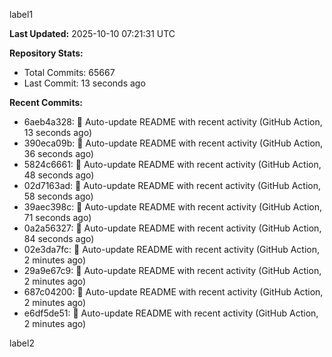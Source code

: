 
label1 
<!-- ACTIVITY_START -->
**Last Updated:** 2025-10-10 07:21:31 UTC

**Repository Stats:**
- Total Commits: 65667
- Last Commit: 13 seconds ago

**Recent Commits:**
- 6aeb4a328: 🤖 Auto-update README with recent activity (GitHub Action, 13 seconds ago)
- 390eca09b: 🤖 Auto-update README with recent activity (GitHub Action, 36 seconds ago)
- 5824c6661: 🤖 Auto-update README with recent activity (GitHub Action, 48 seconds ago)
- 02d7163ad: 🤖 Auto-update README with recent activity (GitHub Action, 58 seconds ago)
- 39aec398c: 🤖 Auto-update README with recent activity (GitHub Action, 71 seconds ago)
- 0a2a56327: 🤖 Auto-update README with recent activity (GitHub Action, 84 seconds ago)
- 02e3da7fc: 🤖 Auto-update README with recent activity (GitHub Action, 2 minutes ago)
- 29a9e67c9: 🤖 Auto-update README with recent activity (GitHub Action, 2 minutes ago)
- 687c04200: 🤖 Auto-update README with recent activity (GitHub Action, 2 minutes ago)
- e6df5de51: 🤖 Auto-update README with recent activity (GitHub Action, 2 minutes ago)
<!-- ACTIVITY_END -->

label2
